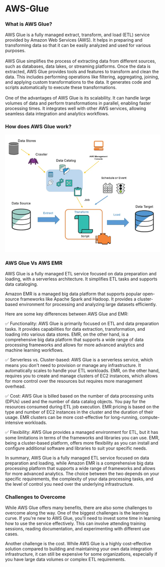 # AWS-Glue

<h3 align="left">What is AWS Glue?</h3>
AWS Glue is a fully managed extract, transform, and load (ETL) service provided by Amazon Web Services (AWS). It helps in preparing and transforming data so that it can be easily analyzed and used for various purposes.<br>
<br>AWS Glue simplifies the process of extracting data from different sources, such as databases, data lakes, or streaming platforms.
Once the data is extracted, AWS Glue provides tools and features to transform and clean the data. This includes performing operations like filtering, aggregating, joining, and applying custom transformations to the data. It generates code and scripts automatically to execute these transformations.<br>
<br>One of the advantages of AWS Glue is its scalability. It can handle large volumes of data and perform transformations in parallel, enabling faster processing times. It integrates well with other AWS services, allowing seamless data integration and analytics workflows.<br>

<h3 align="left">How does AWS Glue work?</h3>
<img src="https://raw.githubusercontent.com/sagardhavalgi/AWS-Glue/main/awsGlue.webp" alt="descriptive text">

<h3 align="left">AWS Glue Vs AWS EMR</h3>

AWS Glue is a fully managed ETL service focused on data preparation and loading, with a serverless architecture. It simplifies ETL tasks and supports data cataloging.

Amazon EMR is a managed big data platform that supports popular open-source frameworks like Apache Spark and Hadoop. It provides a cluster-based environment for processing and analyzing large datasets efficiently.

Here are some key differences between AWS Glue and EMR:

✅ Functionality: AWS Glue is primarily focused on ETL and data preparation tasks. It provides capabilities for data extraction, transformation, and loading into various data stores. EMR, on the other hand, is a comprehensive big data platform that supports a wide range of data processing frameworks and allows for more advanced analytics and machine learning workflows.

✅ Serverless vs. Cluster-based: AWS Glue is a serverless service, which means you don't need to provision or manage any infrastructure. It automatically scales to handle your ETL workloads. EMR, on the other hand, requires you to create and manage clusters of EC2 instances, which allows for more control over the resources but requires more management overhead.

✅ Cost: AWS Glue is billed based on the number of data processing units (DPUs) used and the number of data catalog objects. You pay for the resources consumed during ETL job execution. EMR pricing is based on the type and number of EC2 instances in the cluster and the duration of their usage. EMR clusters can be more cost-effective for long-running, compute-intensive workloads.

✅ Flexibility: AWS Glue provides a managed environment for ETL, but it has some limitations in terms of the frameworks and libraries you can use. EMR, being a cluster-based platform, offers more flexibility as you can install and configure additional software and libraries to suit your specific needs.

In summary, AWS Glue is a fully managed ETL service focused on data preparation and loading, while Amazon EMR is a comprehensive big data processing platform that supports a wide range of frameworks and allows for more advanced analytics. The choice between the two depends on your specific requirements, the complexity of your data processing tasks, and the level of control you need over the underlying infrastructure.

<h3 align="left">Challenges to Overcome</h3>
While AWS Glue offers many benefits, there are also some challenges to overcome along the way. One of the biggest challenges is the learning curve. If you're new to AWS Glue, you'll need to invest some time in learning how to use the service effectively. This can involve attending training sessions, reading documentation, and experimenting with different use cases.


Another challenge is the cost. While AWS Glue is a highly cost-effective solution compared to building and maintaining your own data integration infrastructure, it can still be expensive for some organizations, especially if you have large data volumes or complex ETL requirements.


